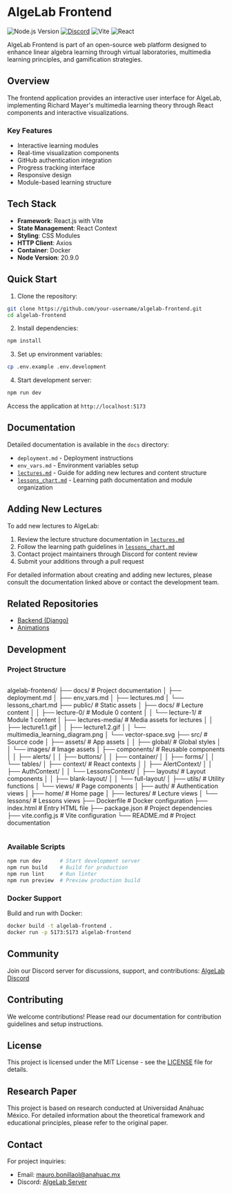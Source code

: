 # AlgeLab Frontend

![Node.js Version](https://img.shields.io/badge/node-v20.9.0-brightgreen)
[![Discord](https://img.shields.io/discord/1194047837823561728?color=7289da&label=Discord&logo=discord&logoColor=white)](https://discord.gg/4SRmKVZb8V)
![Vite](https://img.shields.io/badge/vite-latest-blue)
![React](https://img.shields.io/badge/react-latest-blue)

AlgeLab Frontend is part of an open-source web platform designed to enhance linear algebra learning through virtual laboratories, multimedia learning principles, and gamification strategies.

## Overview

The frontend application provides an interactive user interface for AlgeLab, implementing Richard Mayer's multimedia learning theory through React components and interactive visualizations.

### Key Features

- Interactive learning modules
- Real-time visualization components
- GitHub authentication integration
- Progress tracking interface
- Responsive design
- Module-based learning structure

## Tech Stack

- **Framework**: React.js with Vite
- **State Management**: React Context
- **Styling**: CSS Modules
- **HTTP Client**: Axios
- **Container**: Docker
- **Node Version**: 20.9.0

## Quick Start

1. Clone the repository:
```bash
git clone https://github.com/your-username/algelab-frontend.git
cd algelab-frontend
```

2. Install dependencies:
```bash
npm install
```

3. Set up environment variables:
```bash
cp .env.example .env.development
```

4. Start development server:
```bash
npm run dev
```

Access the application at `http://localhost:5173`

## Documentation

Detailed documentation is available in the `docs` directory:

- `deployment.md` - Deployment instructions
- `env_vars.md` - Environment variables setup
- [`lectures.md`](./docs/lectures.md) - Guide for adding new lectures and content structure
- [`lessons_chart.md`](./docs/lessons_chart.md) - Learning path documentation and module organization

## Adding New Lectures

To add new lectures to AlgeLab:

1. Review the lecture structure documentation in [`lectures.md`](./docs/lectures.md)
2. Follow the learning path guidelines in [`lessons_chart.md`](./docs/lessons_chart.md)
3. Contact project maintainers through Discord for content review
4. Submit your additions through a pull request

For detailed information about creating and adding new lectures, please consult the documentation linked above or contact the development team.

## Related Repositories

- [Backend (Django)](https://github.com/Mauro-Bonilla/practicum-II-backend)
- [Animations](https://github.com/Mauro-Bonilla/practicum-II-animations)

## Development

### Project Structure
```
```
algelab-frontend/
├── docs/                           # Project documentation
│   ├── deployment.md
│   ├── env_vars.md
│   ├── lectures.md
│   └── lessons_chart.md
├── public/                         # Static assets
│   ├── docs/                       # Lecture content
│   │   ├── lecture-0/             # Module 0 content
│   │   └── lecture-1/             # Module 1 content
│   ├── lectures-media/            # Media assets for lectures
│   │   ├── lecture1.1.gif
│   │   ├── lecture1.2.gif
│   │   └── multimedia_learning_diagram.png
│   └── vector-space.svg
├── src/                           # Source code
│   ├── assets/                    # App assets
│   │   ├── global/               # Global styles
│   │   └── images/               # Image assets
│   ├── components/               # Reusable components
│   │   ├── alerts/
│   │   ├── buttons/
│   │   ├── container/
│   │   ├── forms/
│   │   └── tables/
│   ├── context/                  # React contexts
│   │   ├── AlertContext/
│   │   ├── AuthContext/
│   │   └── LessonsContext/
│   ├── layouts/                  # Layout components
│   │   ├── blank-layout/
│   │   └── full-layout/
│   ├── utils/                    # Utility functions
│   └── views/                    # Page components
│       ├── auth/                 # Authentication views
│       ├── home/                 # Home page
│       ├── lectures/             # Lecture views
│       └── lessons/              # Lessons views
├── Dockerfile                    # Docker configuration
├── index.html                    # Entry HTML file
├── package.json                  # Project dependencies
├── vite.config.js               # Vite configuration
└── README.md                     # Project documentation
```
```

### Available Scripts
```bash
npm run dev      # Start development server
npm run build    # Build for production
npm run lint     # Run linter
npm run preview  # Preview production build
```

### Docker Support

Build and run with Docker:
```bash
docker build -t algelab-frontend .
docker run -p 5173:5173 algelab-frontend
```

## Community

Join our Discord server for discussions, support, and contributions:
[AlgeLab Discord](https://discord.gg/4SRmKVZb8V)

## Contributing

We welcome contributions! Please read our documentation for contribution guidelines and setup instructions.

## License

This project is licensed under the MIT License - see the [LICENSE](LICENSE) file for details.

## Research Paper

This project is based on research conducted at Universidad Anáhuac México. For detailed information about the theoretical framework and educational principles, please refer to the original paper.

## Contact

For project inquiries:
- Email: mauro.bonillaol@anahuac.mx
- Discord: [AlgeLab Server](https://discord.gg/4SRmKVZb8V)